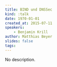 ```yaml
---
title: BIND und DNSSec
kind: :talk
date: 1970-01-01
created_at: 2015-07-11
speakers:
    - Benjamin Krill
author: Matthias Beyer
slides: false
tags:
---
```


No description.
